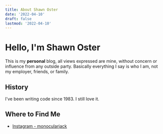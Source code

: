 ```yaml
---
title: About Shawn Oster
date: '2022-04-10'
draft: false
lastmod: '2022-04-10'
---
```


# Hello, I'm Shawn Oster

This is my **personal** blog, all views expressed are mine, without concern or influence from any outside party. Basically everything I say is who I am, not my employer, friends, or family.

## History

I've been writing code since 1983. I still love it.

## Where to Find Me

- [Instagram - monocularjack](https://www.instagram.com/monocularjack/)
